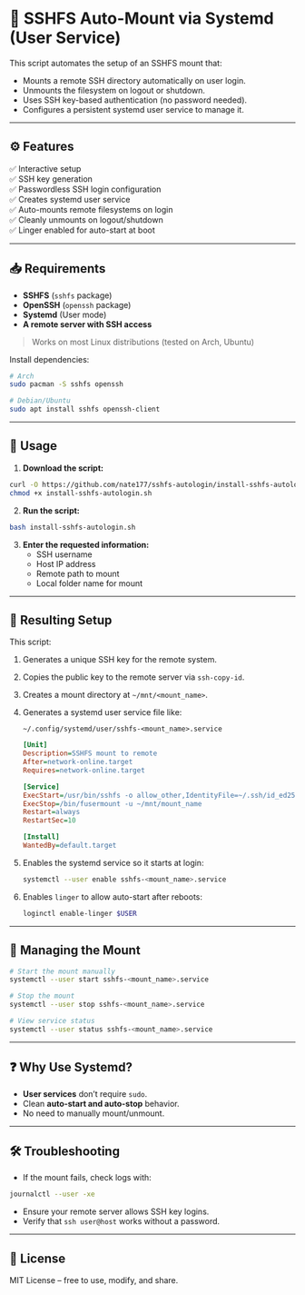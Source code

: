 # 🔐 SSHFS Auto-Mount via Systemd (User Service)

This script automates the setup of an SSHFS mount that:

- Mounts a remote SSH directory automatically on user login.
- Unmounts the filesystem on logout or shutdown.
- Uses SSH key-based authentication (no password needed).
- Configures a persistent systemd user service to manage it.

---

## ⚙️ Features

✅ Interactive setup  
✅ SSH key generation  
✅ Passwordless SSH login configuration  
✅ Creates systemd user service  
✅ Auto-mounts remote filesystems on login  
✅ Cleanly unmounts on logout/shutdown  
✅ Linger enabled for auto-start at boot

---

## 📥 Requirements

- **SSHFS** (`sshfs` package)
- **OpenSSH** (`openssh` package)
- **Systemd** (User mode)
- **A remote server with SSH access**

> Works on most Linux distributions (tested on Arch, Ubuntu)

Install dependencies:

```bash
# Arch
sudo pacman -S sshfs openssh

# Debian/Ubuntu
sudo apt install sshfs openssh-client
```

---

## 🚀 Usage

1. **Download the script:**

```bash
curl -O https://github.com/nate177/sshfs-autologin/install-sshfs-autologin.sh
chmod +x install-sshfs-autologin.sh
```

2. **Run the script:**

```bash
bash install-sshfs-autologin.sh
```

3. **Enter the requested information:**
   - SSH username
   - Host IP address
   - Remote path to mount
   - Local folder name for mount

---

## 📂 Resulting Setup

This script:

1. Generates a unique SSH key for the remote system.
2. Copies the public key to the remote server via `ssh-copy-id`.
3. Creates a mount directory at `~/mnt/<mount_name>`.
4. Generates a systemd user service file like:

   `~/.config/systemd/user/sshfs-<mount_name>.service`

   ```ini
   [Unit]
   Description=SSHFS mount to remote
   After=network-online.target
   Requires=network-online.target

   [Service]
   ExecStart=/usr/bin/sshfs -o allow_other,IdentityFile=~/.ssh/id_ed25519_<host> user@host:/remote/path ~/mnt/mount_name
   ExecStop=/bin/fusermount -u ~/mnt/mount_name
   Restart=always
   RestartSec=10

   [Install]
   WantedBy=default.target
   ```

5. Enables the systemd service so it starts at login:

   ```bash
   systemctl --user enable sshfs-<mount_name>.service
   ```

6. Enables `linger` to allow auto-start after reboots:

   ```bash
   loginctl enable-linger $USER
   ```

---

## 🔄 Managing the Mount

```bash
# Start the mount manually
systemctl --user start sshfs-<mount_name>.service

# Stop the mount
systemctl --user stop sshfs-<mount_name>.service

# View service status
systemctl --user status sshfs-<mount_name>.service
```

---

## ❓ Why Use Systemd?

- **User services** don’t require `sudo`.
- Clean **auto-start and auto-stop** behavior.
- No need to manually mount/unmount.

---

## 🛠 Troubleshooting

- If the mount fails, check logs with:

```bash
journalctl --user -xe
```

- Ensure your remote server allows SSH key logins.
- Verify that `ssh user@host` works without a password.

---

## 📄 License

MIT License – free to use, modify, and share.
